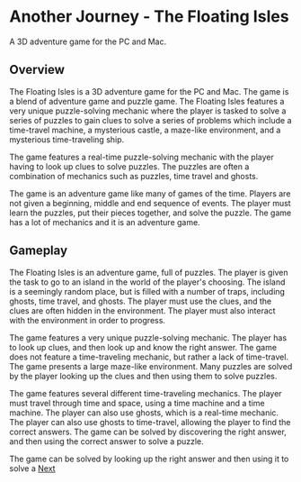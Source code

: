 # Another Journey - The Floating Isles

A 3D adventure game for the PC and Mac.

## Overview

The Floating Isles is a 3D adventure game for the PC and Mac. The game is a blend of adventure game and puzzle game. The Floating Isles features a very unique puzzle-solving mechanic where the player is tasked to solve a series of puzzles to gain clues to solve a series of problems which include a time-travel machine, a mysterious castle, a maze-like environment, and a mysterious time-traveling ship.

The game features a real-time puzzle-solving mechanic with the player having to look up clues to solve puzzles. The puzzles are often a combination of mechanics such as puzzles, time travel and ghosts.

The game is an adventure game like many of games of the time. Players are not given a beginning, middle and end sequence of events. The player must learn the puzzles, put their pieces together, and solve the puzzle. The game has a lot of mechanics and it is an adventure game.

## Gameplay

The Floating Isles is an adventure game, full of puzzles. The player is given the task to go to an island in the world of the player's choosing. The island is a seemingly random place, but is filled with a number of traps, including ghosts, time travel, and ghosts. The player must use the clues, and the clues are often hidden in the environment. The player must also interact with the environment in order to progress.

The game features a very unique puzzle-solving mechanic. The player has to look up clues, and then look up and know the right answer. The game does not feature a time-traveling mechanic, but rather a lack of time-travel. The game presents a large maze-like environment. Many puzzles are solved by the player looking up the clues and then using them to solve puzzles.

The game features several different time-traveling mechanics. The player must travel through time and space, using a time machine and a time machine. The player can also use ghosts, which is a real-time mechanic. The player can also use ghosts to time-travel, allowing the player to find the correct answers. The game can be solved by discovering the right answer, and then using the correct answer to solve a puzzle.

The game can be solved by looking up the right answer and then using it to solve a
[Next](107.md)
